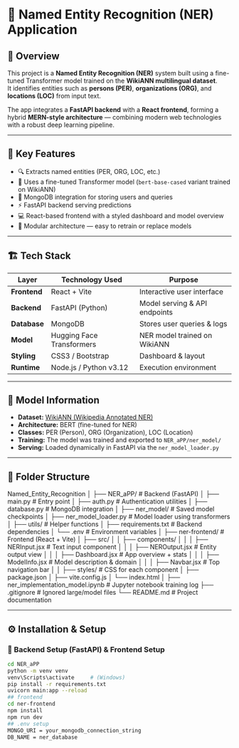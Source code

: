 # 🧠 Named Entity Recognition (NER) Application

## 📌 Overview
This project is a **Named Entity Recognition (NER)** system built using a fine-tuned Transformer model trained on the **WikiANN multilingual dataset**.  
It identifies entities such as **persons (PER)**, **organizations (ORG)**, and **locations (LOC)** from input text.

The app integrates a **FastAPI backend** with a **React frontend**, forming a hybrid **MERN-style architecture** — combining modern web technologies with a robust deep learning pipeline.

---

## 🚀 Key Features
- 🔍 Extracts named entities (PER, ORG, LOC, etc.)
- 🧩 Uses a fine-tuned Transformer model (`bert-base-cased` variant trained on WikiANN)
- 💾 MongoDB integration for storing users and queries
- ⚡ FastAPI backend serving predictions
- 💻 React-based frontend with a styled dashboard and model overview
- 🧠 Modular architecture — easy to retrain or replace models

---

## 🏗️ Tech Stack

| Layer | Technology Used | Purpose |
|-------|-----------------|----------|
| **Frontend** | React + Vite | Interactive user interface |
| **Backend** | FastAPI (Python) | Model serving & API endpoints |
| **Database** | MongoDB | Stores user queries & logs |
| **Model** | Hugging Face Transformers | NER model trained on WikiANN |
| **Styling** | CSS3 / Bootstrap | Dashboard & layout |
| **Runtime** | Node.js / Python v3.12 | Execution environment |

---

## 🧠 Model Information

- **Dataset:** [WikiANN (Wikipedia Annotated NER)](https://huggingface.co/datasets/wikiann)
- **Architecture:** BERT (fine-tuned for NER)
- **Classes:** PER (Person), ORG (Organization), LOC (Location)
- **Training:** The model was trained and exported to `NER_aPP/ner_model/`
- **Serving:** Loaded dynamically in FastAPI via the `ner_model_loader.py`

---

## 📁 Folder Structure

Named_Entity_Recognition
│
├── NER_aPP/ # Backend (FastAPI)
│ ├── main.py # Entry point
│ ├── auth.py # Authentication utilities
│ ├── database.py # MongoDB integration
│ ├── ner_model/ # Saved model checkpoints
│ ├── ner_model_loader.py # Model loader using transformers
│ ├── utils/ # Helper functions
│ ├── requirements.txt # Backend dependencies
│ └── .env # Environment variables
│
├── ner-frontend/ # Frontend (React + Vite)
│ ├── src/
│ │ ├── components/
│ │ │ ├── NERInput.jsx # Text input component
│ │ │ ├── NEROutput.jsx # Entity output view
│ │ │ ├── Dashboard.jsx # App overview + stats
│ │ │ ├── ModelInfo.jsx # Model description & domain
│ │ │ ├── Navbar.jsx # Top navigation bar
│ │ ├── styles/ # CSS for each component
│ ├── package.json
│ ├── vite.config.js
│ └── index.html
│
├── ner_implementation_model.ipynb # Jupyter notebook training log
├── .gitignore # Ignored large/model files
└── README.md # Project documentation


---

## ⚙️ Installation & Setup

### 🧩 Backend Setup (FastAPI) & Frontend Setup
```bash
cd NER_aPP
python -m venv venv
venv\Scripts\activate     # (Windows)
pip install -r requirements.txt
uvicorn main:app --reload
## frontend
cd ner-frontend
npm install
npm run dev
## .env setup
MONGO_URI = your_mongodb_connection_string
DB_NAME = ner_database



